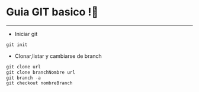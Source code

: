 # Guia GIT basico !🔔
---

- Iniciar git
```js
git init
```

- Clonar,listar y cambiarse de branch
```js
git clone url
git clone branchNombre url
git branch -a
git checkout nombreBranch
```